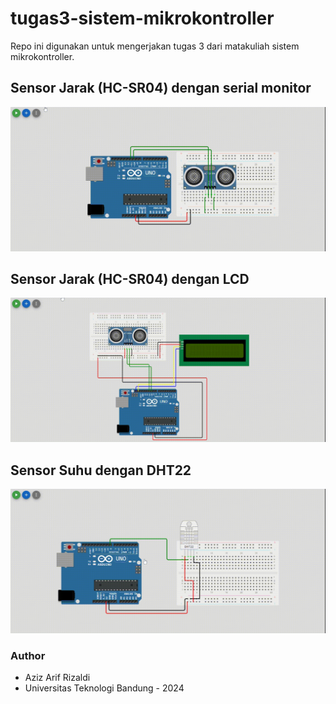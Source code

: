 # tugas3-sistem-mikrokontroller
Repo ini digunakan untuk mengerjakan tugas 3 dari matakuliah sistem mikrokontroller.

## Sensor Jarak (HC-SR04) dengan serial monitor
![Tampilan Sensor Jarak (HC-SR04) dengan serial monitor](preview/preview-1.gif)

## Sensor Jarak (HC-SR04) dengan LCD
![Tampilan Sensor Jarak (HC-SR04) dengan LCD](preview/preview-2.gif)

## Sensor Suhu dengan DHT22
![Tampilan Sensor Suhu dengan DHT22](preview/preview-3.gif)

### Author
- Aziz Arif Rizaldi
- Universitas Teknologi Bandung - 2024
